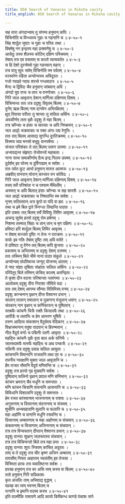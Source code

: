 ```yaml
---
title: 050 Search of Vanaras in Riksha cavity
title_english: 050 Search of Vanaras in Riksha cavity

---
```

सह तारा अंगदाभ्याम् तु संगम्य हनुमान् कपिः ।  
विचिनोति च विन्ध्यस्य गुहाः च गहनानि च ॥ ४-५०-१  
सिंह शार्दूल जुष्टाः च गुहाः च परितः तथा ।  
विषमेषु नग इन्द्रस्य महा प्रस्रवणेषु च ॥ ४-५०-२  
आसेदुः तस्य शैलस्य कोटिम् दक्षिण पस्चिमाम् ।  
तेषाम् तत्र एव वसताम् स कालो व्यत्यवर्तत ॥ ४-५-३  
स हि देशो दुरन्वेष्यो गुहा गहनवान् महान् ।  
तत्र वायु सुतः सर्वम् विचिनोति स्म पर्वतम् ॥ ४-५०-४  
परस्परेण रहिता अन्योन्यस्य अविदूरतः ।  
गजो गवाक्षो गवयः शरभो गन्धमादनः ॥ ४-५०-५  
मैन्दः च द्विविदः चैव हनुमान् जांबवान् अपि ।  
अंगदो युव राजः च तारः च वनगोचरः ॥ ४-५०-६  
गिरि जाल आवृतान् देशान् मार्गित्वा दक्षिणाम् दिशम् ।  
विचिन्वन्तः ततः तत्र ददृशुः विवृतम् बिलम् ॥ ४-५०-७  
दुर्गम् ऋक्ष बिलम् नाम दानवेन अभिरक्षितम् ।  
क्षुत् पिपासा परीताः तु श्रान्ताः तु सलिल अर्थिनः ॥ ४-५०-८  
अवकीर्णम् लता वृक्षैः ददृशुः ते महा बिलम् ।  
तत्र क्रौन्चाः च हंसाः च सारसाः च अपि निष्क्रमन् ॥ ४-५०-९  
जल आर्द्राः चक्रवाकाः च रक्त अंगाः पद्म रेणुभिः ।  
ततः तत् बिलम् आसाद्य सुगन्धि दुरतिक्रमम् ॥ ४-५०-१०  
विस्मय व्यग्र मनसो बभूवुः वानरर्षभाः ।  
संजात परिशंकाः ते तत् बिलम् प्लवग उत्तमाः ॥ ४-५०-११  
अभ्यपद्यन्त संहृष्टाः तेजोवन्तो महाबलाः ।  
नाना सत्त्व समाकीर्णाम् दैत्य इन्द्र निलय उपमम् ॥ ४-५०-१२  
दुर्दर्शम् इव घोरम् च दुर्विगाह्यम् च सर्वशः ।  
ततः पर्वत कूट आभो हनुमान् मारुत आत्मजः ॥ ४-५०-१३  
अब्रवीत् वानरान् घोरान् कान्तार वन कोविदः ।  
गिरि जाल आवृतान् देशान् मार्गित्वा दक्षिणाम् दिशम् ॥ ४-५०-१४  
वयम् सर्वे परिश्रांता न च पश्याम मैथिलीम् ।  
अस्मात् च अपि बिलात् हंसाः क्रौन्चाः च सह सारसैः ॥ ४-५०-१५  
जल आर्द्राः चक्रवाकाः च निष्पतन्ति स्म सर्वशः ।  
नूनम् सलिलवान् अत्र कूपो वा यदि वा ह्रदः ॥ ४-५०-१६  
तथा च इमे बिल द्वारे स्निग्धाः तिष्ठन्ति पादपाः ।  
इति उक्ताः तत् बिलम् सर्वे विविशुः तिमिर आवृतम् ॥ ४-५०-१७  
अचन्द्र सूर्यम् हरयो ददृशू रोम हर्षणम् ।  
निशम्य तस्मात् सिंहाः च तान् तान् च मृग पक्षिणः ॥ ४-५०-१८  
प्रविष्टा हरि शार्दूला बिलम् तिमिर आवृतम् ।  
न तेषाम् सज्जते दृष्टिः न तेजः न पराक्रमः ॥ ४-५०-१९  
वायोः इव गतिः तेषाम् दृष्टिः तम् अपि वर्तते ।  
ते प्रविष्टाः तु वेगेन तत् बिलम् कपि कुंजराः ॥ ४-५०-२०  
प्रकाशम् च अभिरामम् च ददृशुः देशम् उत्तमम् ।  
ततः तस्मिन् बिले भीमे नाना पादप संकुले ॥ ४-५०-२१  
अन्योन्यम् संपरिष्वज्य जग्मुर् योजनम् अंतरम् ।  
ते नष्ट संज्ञाः तृषिताः संभ्रांताः सलिल अर्थिनः ॥ ४-५०-२२  
परिपेतुर् बिले तस्मिन् कंचित् कालम् अतन्द्रिताः ।  
ते कृशा दीन वदनाः परिश्रान्ताः प्लवंगमाः ॥ ४-५०-२३  
आलोकम् ददृशुः वीरा निराशा जीविते यदा ।  
ततः तम् देशम् आगम्य सौम्याः वितिमिरम् वनम् ॥ ४-५०-२४  
ददृशुः कान्चनान् वृक्षान् दीप्त वैश्वानर प्रभान् ।  
सालान् तालान् तमालान् च पुन्नागान् वंजुलान् धवान् ॥ ४-५०-२५  
चंपकान् नाग वृक्षान् च कर्णिकारान् च पुष्पितान् ।  
स्तबकैः कांचनैः चित्रैः रक्तैः किसलयैः तथा ॥ ४-५०-२६  
आपीडैः च लताभिः च हेम आभरण भूषितैः ।  
तरुण आदित्य संकाशान् वैदूर्यमय वेदिकान् ॥ ४-५०-२७  
विभ्राजमानान् वपुषा पादपान् च हिरण्मयान् ।  
नील वैदूर्य वर्णाः च पद्मिनीः पतगैः आवृताः ॥ ४-५०-२८  
महद्भिः कांचनैः वृक्षैः वृता बाल अर्क संनिभैः ।  
जातरूपमयैः मत्स्यैः महद्भिः च अथ पन्कजैः ॥ ४-५०-२९  
नलिनीः तत्र ददृशुः प्रसन्न सलिल आयुताः ।  
कांचनानि विमानानि राजतानि तथा एव च ॥ ४-५०-३०  
तपनीय गवाक्षाणि मुक्ता जाल आवृतानि च ।  
हैम राजत भौमानि वैदूर्य मणिमन्ति च ॥ ४-५०-३१  
ददृशुः तत्र हरयो गृह मुख्यानि सर्वशः ।  
पुष्पितान् फलिनो वृक्षान् प्रवाल मणि संनिभान् ॥ ४-५०-३२  
कांचन भ्रमरान् चैव मधूनि च समन्ततः ।  
मणि कांचन चित्राणि शयनानि आसनानि च ॥ ४-५०-३३  
विविधानि विशालानि ददृशुः ते समन्ततः ।  
हेम रजत कांस्यानाम् भाजनानाम् च राशयः ॥ ४-५०-३४  
अगुरूणाम् च दिव्यानाम् चंदनानाम् च संचयम् ।  
शुचीनि अभ्यवहाराणि मूलानि च फलानि च ॥ ४-५०-३५  
महा अर्हाणि च पानानि मधूनि रसवन्ति च ।  
दिव्यानाम् अम्बराणाम् च महा अर्हाणाम् च संचयान् ॥ ४-५०-३६  
कंबलानाम् च चित्राणाम् अजिनानाम् च संचयान् ।  
तत्र तत्र विन्यस्तान् दीप्तान् वैश्वानर प्रभान् ॥ ४-५०-३७  
ददृशुः वानराः शुभ्रान् जातरूपस्य संचयान् ।  
तत्र तत्र विचिन्वन्तो बिले तत्र महा प्रभाः ॥ ४-५०-३८  
ददृशुः वानराः शूराः स्त्रियम् कांचित् अदूरतः ।  
ताम् च ते ददृशुः तत्र चीर कृष्ण अजिन अम्बराम् ॥ ४-५०-३९  
तापसीम् नियत आहाराम् ज्वलंतीम् इव तेजसा ।  
विस्मिता हरयः तत्र व्यवतिष्टन्त सर्वशः ।  
प्रपच्छ हनुमान् तत्र का असि त्वम् कस्य वा बिलम् ॥ ४-५०-४०  
ततो हनूमान् गिरि सन्निकाशः  
कृत अंजलिः ताम् अभिवाद्य वृद्धाम् ।  
पप्रच्छ का त्वम् भवनम् बिलम् च  
रत्नानि च इमानि वदस्व कस्य ॥ ४-५०-४१  
इति वाल्मीकि रामायणे आदि काव्ये किष्किन्ध काण्डे पंचाशः सर्गः